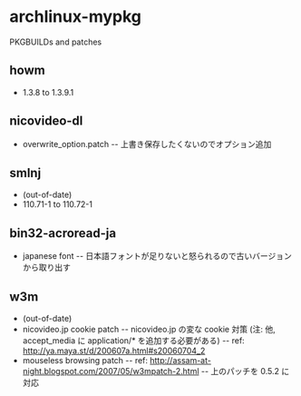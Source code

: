 # archlinux-mypkg

PKGBUILDs and patches

## howm

- 1.3.8 to 1.3.9.1

## nicovideo-dl

- overwrite_option.patch
-- 上書き保存したくないのでオプション追加

## smlnj

- (out-of-date)
- 110.71-1 to 110.72-1

## bin32-acroread-ja

- japanese font
-- 日本語フォントが足りないと怒られるので古いバージョンから取り出す

## w3m

- (out-of-date)
- nicovideo.jp cookie patch
-- nicovideo.jp の変な cookie 対策 (注: 他, accept_media に application/* を追加する必要がある)
-- ref: http://ya.maya.st/d/200607a.html#s20060704_2 
- mouseless browsing patch
-- ref: http://assam-at-night.blogspot.com/2007/05/w3mpatch-2.html
-- 上のパッチを 0.5.2 に対応

